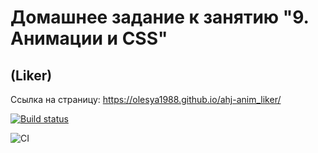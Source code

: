 # Домашнее задание к занятию "9. Анимации и CSS"
## (Liker)


Ссылка на страницу: https://olesya1988.github.io/ahj-anim_liker/

[![Build status](https://ci.appveyor.com/api/projects/status/p579x3i75649lmkh?svg=true)](https://ci.appveyor.com/project/Olesya1988/ahj-anim_liker)

![CI](https://github.com/Olesya1988/ahj-anim_liker/actions/workflows/web.yml/badge.svg)